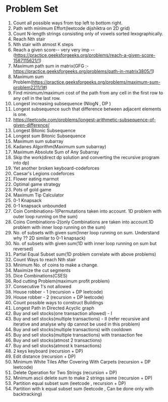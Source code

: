 # Problem Set

1) Count all possible ways from top left to bottom right.
2) Path with minimum Effort(leetcode dijshiktra on 2D grid)
3) Count N-length strings consisting only of vowels sorted lexographically.
4) Reach Nth stair
5) Nth stair with atmost K steps 
6) Reach a given score-- very very imp --(https://practice.geeksforgeeks.org/problems/reach-a-given-score-1587115621/1) 
7) Maximum path sum in matrix(GFG :- https://practice.geeksforgeeks.org/problems/path-in-matrix3805/1)
8) Maximum sum Problem(https://practice.geeksforgeeks.org/problems/maximum-sum-problem2211/1#)
9) Find minimum/maximum cost of the path from any cell in the first row to any cell in the last row.
10) Longest increasing subsequence (NlogN , DP )
11) Longest subsequence such that difference between adjacent elements is one.
12) https://leetcode.com/problems/longest-arithmetic-subsequence-of-given-difference/
13) Longest Bitonic Subsequence 
14) Longest sum Bitonic Subsequence 
15) Maximum sum subarray 
16) Kadanes Algorithm(Maximum sum subarray)
17) Maximum Absolute Sum of Any Subarray
18) Skip the work(direct dp solution and converting the recursive program into dp) 
19) Yet another broken keyboard-codeforces
20) Caesar's Legions codeforces
21) Flower eating marmot 
22) Optimal game strategy 
23) Pots of gold game 
24) Maximum Tip Calculator 
25) 0-1 Knapsack 
26) 0-1 knapsack unbounded 
27) Coin Combinations-1(Permutations taken into account. 1D problem with outer loop running on the sum)
28) Coins Combinations-2(only Combinations are taken into account.1D problem with inner loop running on the sum)
29) No. of subsets with given sum(Inner loop running on sum. Understand why ?? 2D similar to 0-1 knapsack)
30) No. of subsets with given sum(1D with inner loop running on sum but reversed)
31) Partial Equal Subset sum(1D problem correlate with above problems)
32) Count Ways to reach Nth stair
33) Minimum No. of coins to make a change.
34) Maximize the cut segments
35) Dice Combinations(CSES)
36) Rod cutting Problem(maximum profit problem)
37) Consecutive 1's not allowed 
38) House robber - 1 (recursion + DP leetcode)
38) House robber - 2 (recursion + DP leetcode)
38) Count possible ways to construct Buildings
39) Longest Path in Directed Acyclic graph
40) Buy and sell stocks(one transaction allowed) - I  
41) Buy and sell stocks(multiple transactions) - II (refer recursive and iterative and analyse why dp cannot be used in this problem) 
43) Buy and sell stocks(multiple transactions) with cooldown 
44) Buy and sell stocks(multiple transactions) with transaction fee
45) Buy and sell stocks(atmost 2 transactions) 
46) Buy and sell stocks(atmost k transactions)
47) 2 keys keyboard (recursion + DP)
48) Edit distance (recursion + DP) 
49) Minimum White Tiles After Covering With Carpets (recursion + DP leetcode)
50) Delete Operation for Two Strings (recursion + DP)
51) Minimum ascii delete sum to make 2 strings same (recursion + DP)
52) Partition equal subset sum (leetcode , recursion + DP) 
53) Partition with k equal subset sum (leetcode , Can be done only with backtracking)




